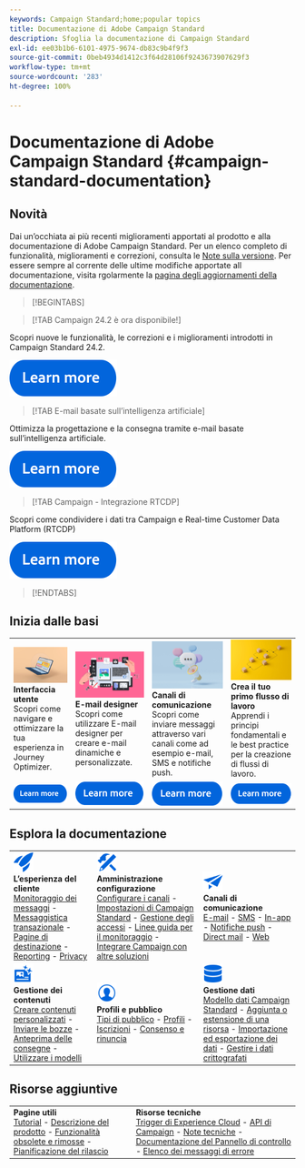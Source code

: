 ```yaml
---
keywords: Campaign Standard;home;popular topics
title: Documentazione di Adobe Campaign Standard
description: Sfoglia la documentazione di Campaign Standard
exl-id: ee03b1b6-6101-4975-9674-db83c9b4f9f3
source-git-commit: 0beb4934d1412c3f64d28106f9243673907629f3
workflow-type: tm+mt
source-wordcount: '283'
ht-degree: 100%

---
```


# Documentazione di Adobe Campaign Standard {#campaign-standard-documentation}

## Novità

Dai un’occhiata ai più recenti miglioramenti apportati al prodotto e alla documentazione di Adobe Campaign Standard. Per un elenco completo di funzionalità, miglioramenti e correzioni, consulta le [Note sulla versione](rn/using/release-notes.md). Per essere sempre al corrente delle ultime modifiche apportate all documentazione, visita rgolarmente la [pagina degli aggiornamenti della documentazione](rn/using/documentation-updates.md).

>[!BEGINTABS]

>[!TAB Campaign 24.2 è ora disponibile!]

Scopri nuove le funzionalità, le correzioni e i miglioramenti introdotti in Campaign Standard 24.2.

[![immagine](assets/do-not-localize/learn-more-button.svg)](rn/using/release-notes.md)

>[!TAB E-mail basate sull’intelligenza artificiale]

Ottimizza la progettazione e la consegna tramite e-mail basate sull’intelligenza artificiale.

[![immagine](assets/do-not-localize/learn-more-button.svg)](sending/using/predictive.md)

>[!TAB Campaign - Integrazione RTCDP]

Scopri come condividere i dati tra Campaign e Real-time Customer Data Platform (RTCDP)

[![immagine](assets/do-not-localize/learn-more-button.svg)](integrating/using/get-started-sources-destinations.md)

>[!ENDTABS]

## Inizia dalle basi

<table style="table-layout:fixed">
  <tr style="border: 0;">
    <td>
    <a href="start/using/about-the-interface.md"><img src="assets/do-not-localize/start-interface.jpeg"></a>
    <div><strong>Interfaccia utente</strong><br/>Scopri come navigare e ottimizzare la tua esperienza in Journey Optimizer.</div>
    </td>
    <td>
    <a href="designing/using/designing-content-in-adobe-campaign.md"><img src="assets/do-not-localize/start-designer.png"></a>
    <div><strong>E-mail designer</strong><br/>Scopri come utilizzare E-mail designer per creare e-mail dinamiche e personalizzate.</div>
    </td>
    <td>
    <a href="channels/using/get-started-communication-channels.md"><img src="assets/do-not-localize/start-deliveries.jpeg"></a>
    <div><strong>Canali di comunicazione</strong><br/>Scopri come inviare messaggi attraverso vari canali come ad esempio e-mail, SMS e notifiche push.
    </td>
    <td>
    <a href="automating/using/building-a-workflow.md"><img src="assets/do-not-localize/start-workflows.jpeg"></a>
    <div><strong>Crea il tuo primo flusso di lavoro</strong><br/>Apprendi i principi fondamentali e le best practice per la creazione di flussi di lavoro.</div>
    </td>
  </tr>
  <tr style="border: 0;">
    <td align="center"><a href="start/using/about-the-interface.md"><img src="assets/do-not-localize/learn-more-button.svg"></a></td>
    <td align="center"><a href="designing/using/designing-content-in-adobe-campaign.md"><img src="assets/do-not-localize/learn-more-button.svg"></a></td>
    <td align="center"><a href="channels/using/get-started-communication-channels.md"><img src="assets/do-not-localize/learn-more-button.svg"></a></td>
    <td align="center"><a href="automating/using/building-a-workflow.md"><img src="assets/do-not-localize/learn-more-button.svg"></a></td>
    </tr>
</table>

## Esplora la documentazione

<table style="table-layout:auto">
  <tr style="border: 0;">
    <td>
      <img src="assets/do-not-localize/icon-quick-start.svg" width="35px"><br/>
      <strong>L’esperienza del cliente</strong><br/><a href="sending/using/track-and-monitor.md">Monitoraggio dei messaggi</a> - <a href="channels/using/getting-started-with-transactional-msg.md">Messaggistica transazionale</a> - <a href="channels/using/getting-started-with-landing-pages.md">Pagine di destinazione</a> - <a href="reporting/using/about-dynamic-reports.md">Reporting</a> - <a href="start/using/privacy-management.md">Privacy</a>
    </td>
    <td>
      <img src="assets/do-not-localize/icon-configure.svg" width="35px"><br/>
      <strong>Amministrazione<br/>configurazione</strong><br/><a href="administration/using/about-channel-configuration.md">Configurare i canali</a> - <a href="administration/using/about-campaign-standard-settings.md">Impostazioni di Campaign Standard</a> - <a href="administration/using/about-access-management.md">Gestione degli accessi</a> - <a href="administration/using/monitoring-guidelines.md">Linee guida per il monitoraggio</a> - <a href="integrating/using/get-started-campaign-integrations.md">Integrare Campaign con altre soluzioni</a>
    </td>
    <td>
      <img src="assets/do-not-localize/icon-campaign.svg" width="35px"><br/>
      <strong>Canali di comunicazione</strong><br/><a href="channels/using/about-emails.md">E-mail</a> - <a href="channels/using/about-sms-messages.md">SMS</a> - <a href="channels/using/about-in-app-messaging.md">In-app</a> - <a href="channels/using/about-push-notifications.md">Notifiche push</a> - <a href="channels/using/about-direct-mail.md">Direct mail</a> - <a href="channels/using/about-direct-mail.md">Web</a>
    </td>
  </tr>
  <tr style="border: 0;">
    <td>
      <img src="assets/do-not-localize/icon-content.svg" width="35px"><br/>
      <strong>Gestione dei contenuti</strong><br/><a href="sending/using/design-and-personalize.md">Creare contenuti personalizzati</a> - <a href="sending/using/sending-proofs.md">Inviare le bozze</a> - <a href="sending/using/previewing-messages.md">Anteprima delle consegne</a> - <a href="sending/using/use-templates.md">Utilizzare i modelli</a>
    </td>
    <td>
      <img src="assets/do-not-localize/icon_profile-audience.svg" width="35px"><br/>
      <strong>Profili e pubblico</strong><br/><a href="audiences/using/about-audiences.md">Tipi di pubblico</a> - <a href="audiences/using/about-profiles.md">Profili</a> - <a href="audiences/using/about-subscriptions.md">Iscrizioni</a> - <a href="audiences/using/about-opt-in-and-opt-out-in-campaign.md">Consenso e rinuncia</a>
    </td>
    <td>
      <img src="assets/do-not-localize/icon-data.svg" width="35px"><br/>
      <strong>Gestione dati</strong><br/><a href="developing/using/data-model-concepts.md">Modello dati Campaign Standard</a> - <a href="developing/using/key-steps-to-add-a-resource.md">Aggiunta o estensione di una risorsa</a> - <a href="automating/using/about-data-import-and-export.md">Importazione ed esportazione dei dati</a> - <a href="automating/using/managing-encrypted-data.md">Gestire i dati crittografati</a>
    </td>
  </tr>
</table>

## Risorse aggiuntive

<table style="table-layout:fixed"><tr style="border: 0;">
<td><strong>Pagine utili</strong><br/>
<a href="https://experienceleague.adobe.com/docs/campaign-standard-learn/tutorials/overview.html?lang=it" target="_blank">Tutorial</a> - <a href="https://helpx.adobe.com/it/legal/product-descriptions/campaign-standard.html" target="_blank">Descrizione del prodotto</a> - <a href="rn/using/deprecated-features.md">Funzionalità obsolete e rimosse</a> - <a href="rn/using/release-planning.md">Pianificazione del rilascio</a>
</td>
<td><strong>Risorse tecniche</strong><br/>
<a href="integrating/using/about-adobe-experience-cloud-triggers.md">Trigger di Experience Cloud</a> - <a href="api/using/get-started-apis.md">API di Campaign</a> - <a href="https://helpx.adobe.com/it/campaign/kb/acs-article-list.html" target="blank">Note tecniche</a> - <a href="https://experienceleague.adobe.com/docs/control-panel/using/control-panel-home.html?lang=it" target="_blank">Documentazione del Pannello di controllo</a> - <a href="https://experienceleague.adobe.com/developer/campaign-errors/error_codes.html?lang=it">Elenco dei messaggi di errore</a>
</td>
</tr></table>